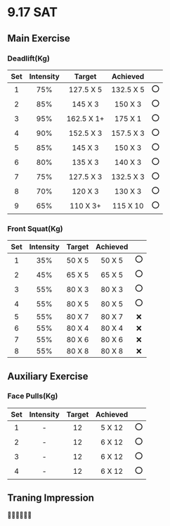 # 9.17 SAT

## Main Exercise



### Deadlift(Kg)

| Set  | Intensity |   Target   | Achieved  |      |
| :--: | :-------: | :--------: | :-------: | :--: |
|  1   |    75%    | 127.5 X 5  | 132.5 X 5 |  ⭕   |
|  2   |    85%    |  145 X 3   |  150 X 3  |  ⭕   |
|  3   |    95%    | 162.5 X 1+ |  175 X 1  |  ⭕   |
|  4   |    90%    | 152.5 X 3  | 157.5 X 3 |  ⭕   |
|  5   |    85%    |  145 X 3   |  150 X 3  |  ⭕   |
|  6   |    80%    |  135 X 3   |  140 X 3  |  ⭕   |
|  7   |    75%    | 127.5 X 3  | 132.5 X 3 |  ⭕   |
|  8   |    70%    |  120 X 3   |  130 X 3  |  ⭕   |
|  9   |    65%    |  110 X 3+  | 115 X 10  |  ⭕   |



### Front Squat(Kg)

| Set  | Intensity | Target | Achieved |      |
| :--: | :-------: | :----: | :------: | :--: |
|  1   |    35%    | 50 X 5 |  50 X 5  |  ⭕   |
|  2   |    45%    | 65 X 5 |  65 X 5  |  ⭕   |
|  3   |    55%    | 80 X 3 |  80 X 3  |  ⭕   |
|  4   |    55%    | 80 X 5 |  80 X 5  |  ⭕   |
|  5   |    55%    | 80 X 7 |  80 X 7  |  ❌   |
|  6   |    55%    | 80 X 4 |  80 X 4  |  ❌   |
|  7   |    55%    | 80 X 6 |  80 X 6  |  ❌   |
|  8   |    55%    | 80 X 8 |  80 X 8  |  ❌   |



## Auxiliary Exercise

### Face Pulls(Kg)

| Set  | Intensity | Target | Achieved |      |
| :--: | :-------: | :----: | :------: | :--: |
|  1   |     -     |   12   |  5 X 12  |  ⭕   |
|  2   |     -     |   12   |  6 X 12  |  ⭕   |
|  3   |     -     |   12   |  6 X 12  |  ⭕   |
|  4   |     -     |   12   |  6 X 12  |  ⭕   |



## Traning Impression

💯💯💯💯💯💯

